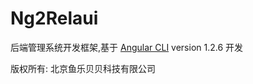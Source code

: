 # Ng2Relaui

后端管理系统开发框架,基于 [Angular CLI](https://github.com/angular/angular-cli) version 1.2.6 开发

版权所有: 北京鱼乐贝贝科技有限公司